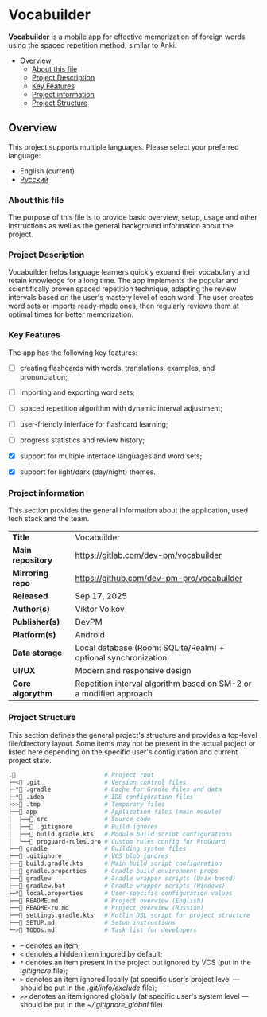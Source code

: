 # Vocabuilder
**Vocabuilder** is a mobile app for effective memorization of foreign words using the spaced repetition method, similar to Anki.

- [Overview](#overview)
  - [About this file](#about-this-file)
  - [Project Description](#project-description)
  - [Key Features](#key-features)
  - [Project information](#project-information)
  - [Project Structure](#project-structure)

## Overview
This project supports multiple languages. Please select your preferred language:
- English (current)
- [Русский](README-ru.md)

### About this file
The purpose of this file is to provide basic overview, setup, usage and other instructions as well as the general background information about the project.

### Project Description
Vocabuilder helps language learners quickly expand their vocabulary and retain knowledge for a long time. The app implements the popular and scientifically proven spaced repetition technique, adapting the review intervals based on the user's mastery level of each word. The user creates word sets or imports ready-made ones, then regularly reviews them at optimal times for better memorization.

### Key Features
The app has the following key features:
- [ ] creating flashcards with words, translations, examples, and pronunciation;

- [ ] importing and exporting word sets;

- [ ] spaced repetition algorithm with dynamic interval adjustment;

- [ ] user-friendly interface for flashcard learning;

- [ ] progress statistics and review history;

- [x] support for multiple interface languages and word sets;

- [x] support for light/dark (day/night) themes.

### Project information
This section provides the general information about the application, used tech stack and the team.

| | |
-- | --
**Title** | Vocabuilder
**Main repository** | https://gitlab.com/dev-pm/vocabuilder
**Mirroring repo** | https://github.com/dev-pm-pro/vocabuilder
**Released** | Sep 17, 2025
**Author(s)** | Viktor Volkov
**Publisher(s)** | DevPM
**Platform(s)** | Android
**Data storage** | Local database (Room: SQLite/Realm) + optional synchronization
**UI/UX** | Modern and responsive design
**Core algorythm** | Repetition interval algorithm based on SM-2 or a modified approach

### Project Structure
This section defines the general project's structure and provides a top-level file/directory layout. Some items may not be present in the actual project or listed here depending on the specific user's configuration and current project state.

```sh
.📂                         # Project root
├─<📁 .git                  # Version control files
├─*📁 .gradle               # Cache for Gradle files and data
├─*📁 .idea                 # IDE configuration files
├>>📁 .tmp                  # Temporary files
├──📂 app                   # Application files (main module)
│  ├──📁 src                # Source code
│  ├──📜 .gitignore         # Build ignores
│  ├──📜 build.gradle.kts   # Module build script configurations
│  └──📜 proguard-rules.pro # Custom rules config for ProGuard
├──📁 gradle                # Building system files
├──📜 .gitignore            # VCS blob ignores
├──📜 build.gradle.kts      # Main build script configuration
├──📜 gradle.properties     # Gradle build environment props
├──📜 gradlew               # Gradle wrapper scripts (Unix-based)
├──📜 gradlew.bat           # Gradle wrapper scripts (Windows)
├─*📜 local.properties      # User-specific configuration values
├──📜 README.md             # Project overview (English)
├──📜 README-ru.md          # Project overview (Russian)
├──📜 settings.gradle.kts   # Kotlin DSL script for project structure
├──📜 SETUP.md              # Setup instructions
└─>📜 TODOs.md              # Task list for developers
```

- `─` denotes an item;
- `<` denotes a hidden item ingored by default;
- `*` denotes an item present in the project but ignored by VCS (put in the *.gitignore* file);
- `>` denotes an item ignored locally (at specific user's project level — should be put in the *.git/info/exclude* file);
- `>>` denotes an item ignored globally (at specific user's system level — should be put in the *~/.gitignore_global* file).
